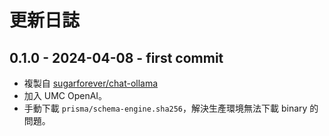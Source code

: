 # 更新日誌

## 0.1.0 - 2024-04-08 - first commit
- 複製自 [sugarforever/chat-ollama](https://github.com/sugarforever/chat-ollama)
- 加入 UMC OpenAI。
- 手動下載 `prisma/schema-engine.sha256`，解決生產環境無法下載 binary 的問題。